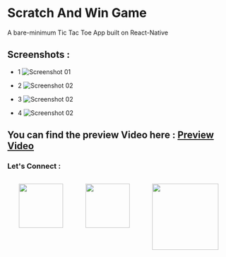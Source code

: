 # Scratch And Win Game

A bare-minimum Tic Tac Toe App built on React-Native

## Screenshots :

- 1 ![Screenshot 01](https://raw.githubusercontent.com/devmohit-live/Images_of_repo/master/Sw01.png)
- 2 ![Screenshot 02](https://raw.githubusercontent.com/devmohit-live/Images_of_repo/master/SW02.png)
- 3 ![Screenshot 02](https://raw.githubusercontent.com/devmohit-live/Images_of_repo/master/SW03.png)

- 4 ![Screenshot 02](https://raw.githubusercontent.com/devmohit-live/Images_of_repo/master/SW04.png)

## You can find the preview Video here : [Preview Video][1]

[1]: https://www.instagram.com/p/B5Ajtxqlzg2/?utm_source=ig_web_options_share_sheet "Scrath And Win"

### Let's Connect :

<!-- [![Instagram](https://en.instagram-brand.com/wp-content/uploads/2016/11/Glyph-Icon-hero.png)](https://www.instagram.com/mr_developer.code/ "Instagram") -->

<div style="display: flex;flex-direction: row;justify-content: space-around;">

[<img src="https://en.instagram-brand.com/wp-content/uploads/2016/11/Glyph-Icon-hero.png" width="100" height="100" />](https://www.instagram.com/mr_developer.code/ "Instagram")

[<img src="https://en.facebookbrand.com/wp-content/uploads/2019/04/f_logo_RGB-Hex-Blue_512.png" width="100" height="100" />](https://www.facebook.com/imdwarrior/ "Facebook")

[<img src="https://content.linkedin.com/content/dam/me/business/en-us/amp/brand-site/v2/bg/LI-Logo.svg.original.svg" width="150" height="150" />](https://www.linkedin.com/in/devmohitsingh/ "LinkedIn")

</div>
